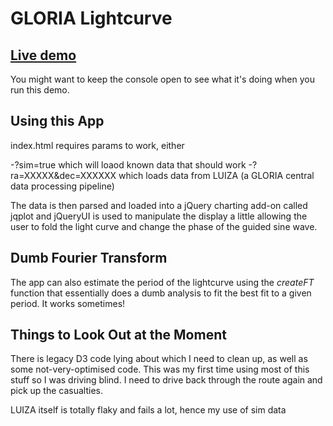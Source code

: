 # GLORIA Lightcurve

## [Live demo](http://gloria-dev.s3.amazonaws.com/lightcurve/luiza/index.html?sim=true)

You might want to keep the console open to see what it's doing when you run this demo.

## Using this App

index.html requires params to work, either

-?sim=true which will loaod known data that should work
-?ra=XXXXX&dec=XXXXXX which loads data from LUIZA (a GLORIA central data processing pipeline)

The data is then parsed and loaded into a jQuery charting add-on called jqplot and jQueryUI is used to manipulate the display a little allowing the user to fold the light curve and change the phase of the guided sine wave.

## Dumb Fourier Transform

The app can also estimate the period of the lightcurve using the _createFT_ function that essentially does a dumb analysis to fit the best fit to a given period. It works sometimes!

## Things to Look Out at the Moment

There is legacy D3 code lying about which I need to clean up, as well as some not-very-optimised code. This was my first time using most of this stuff so I was driving blind. I need to drive back through the route again and pick up the casualties.

LUIZA itself is totally flaky and fails a lot, hence my use of sim data